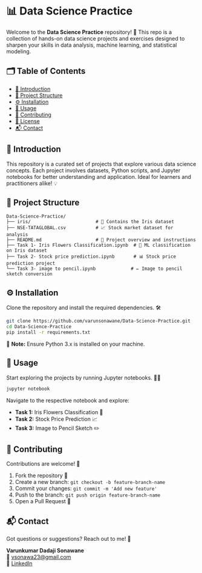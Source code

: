 # 📊 Data Science Practice

Welcome to the **Data Science Practice** repository! 🚀 This repo is a collection of hands-on data science projects and exercises designed to sharpen your skills in data analysis, machine learning, and statistical modeling.

## 🗂️ Table of Contents

- [📖 Introduction](#-introduction)
- [📂 Project Structure](#-project-structure)
- [⚙️ Installation](#-installation)
- [📝 Usage](#-usage)
- [🤝 Contributing](#-contributing)
- [📝 License](#-license)
- [📬 Contact](#-contact)

## 📖 Introduction

This repository is a curated set of projects that explore various data science concepts. Each project involves datasets, Python scripts, and Jupyter notebooks for better understanding and application. Ideal for learners and practitioners alike! 💡

## 📂 Project Structure

```
Data-Science-Practice/
├── iris/                        # 🌸 Contains the Iris dataset
├── NSE-TATAGLOBAL.csv           # 📈 Stock market dataset for analysis
├── README.md                    # 📘 Project overview and instructions
├── Task 1- Iris Flowers Classification.ipynb  # 🌼 ML classification on Iris dataset
├── Task 2- Stock price prediction.ipynb       # 📊 Stock price prediction project
└── Task 3- image to pencil.ipynb             # ✏️ Image to pencil sketch conversion
```

## ⚙️ Installation

Clone the repository and install the required dependencies. 🛠️

```bash
git clone https://github.com/varunsonawane/Data-Science-Practice.git
cd Data-Science-Practice
pip install -r requirements.txt
```

🔔 **Note:** Ensure Python 3.x is installed on your machine.

## 📝 Usage

Start exploring the projects by running Jupyter notebooks. 🧑‍💻

```bash
jupyter notebook
```

Navigate to the respective notebook and explore:

- **Task 1:** Iris Flowers Classification 🌸
- **Task 2:** Stock Price Prediction 📈
- **Task 3:** Image to Pencil Sketch ✏️

## 🤝 Contributing

Contributions are welcome! 💼

1. Fork the repository 🍴
2. Create a new branch: `git checkout -b feature-branch-name`
3. Commit your changes: `git commit -m 'Add new feature'`
4. Push to the branch: `git push origin feature-branch-name`
5. Open a Pull Request 🚀

## 📬 Contact

Got questions or suggestions? Reach out to me! 📧

**Varunkumar Dadaji Sonawane**  
📨 vsonawa23@gmail.com  
🔗 [LinkedIn](https://www.linkedin.com/in/yourprofile)  


